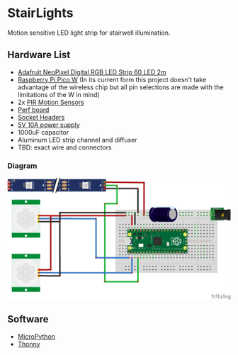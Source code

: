 # StairLights
Motion sensitive LED light strip for stairwell illumination.

## Hardware List
 - [Adafruit NeoPixel Digital RGB LED Strip 60 LED 2m](https://www.adafruit.com/product/2540)
 - [Raspberry Pi Pico W](https://www.adafruit.com/product/5526) (In its current form this project doesn't take advantage of the wireless chip but all pin selections are made with the limitations of the W in mind)
 - 2x [PIR Motion Sensors](https://www.adafruit.com/product/189)
 - [Perf board](https://www.adafruit.com/product/1609)
 - [Socket Headers](https://www.adafruit.com/product/5583)
 - [5V 10A power supply](https://www.adafruit.com/product/658)
 - 1000uF capacitor
 - Aluminum LED strip channel and diffuser
 - TBD: exact wire and connectors
 
 ### Diagram
 ![Diagram](diagram.jpg)
 
 ## Software
 - [MicroPython](https://micropython.org/download/RPI_PICO_W/)
 - [Thonny](https://thonny.org/)
 
